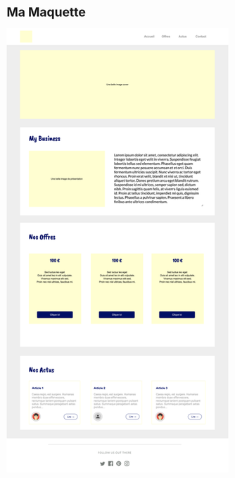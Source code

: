 # Ma Maquette
![Maquette](https://github.com/bastien-roussel/GRP-E-TD/blob/master/assets/imgs/BUT1-TD1-maquette-accueil.png)
